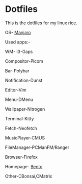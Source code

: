 # Dotfiles
This is the dotfiles for my linux rice.

OS- [Manjaro](https://manjaro.org/downloads/community/i3/)

Used apps:-

WM- I3-Gaps

Compositor-Picom

Bar-Polybar

Notification-Dunst

Editor-Vim

Menu-DMenu

Wallpaper-Nitrogen

Terminal-Kitty

Fetch-Neofetch

MusicPlayer-CMUS

FileManager-PCManFM/Ranger

Browser-Firefox

Homepage- [Bento](https://github.com/AbhiramBijumon/Bento)

Other-CBonsai,CMatrix

